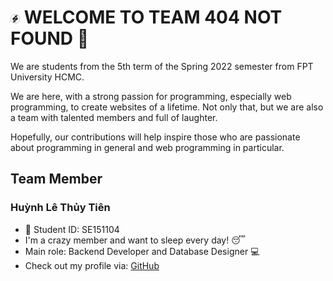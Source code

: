 # <img src="././imgs/team-logo.png" width="3%"> WELCOME TO TEAM 404 NOT FOUND :wave:

We are students from the 5th term of the Spring 2022 semester from FPT University HCMC. 

We are here, with a strong passion for programming, especially web programming, to create websites of a lifetime. Not only that, but we are also a team with talented members and full of laughter. 

Hopefully, our contributions will help inspire those who are passionate about programming in general and web programming in particular.

## Team Member

### Huỳnh Lê Thủy Tiên
- :bookmark: Student ID: SE151104
- I'm a crazy member and want to sleep every day! :sleeping:	
- Main role: Backend Developer and Database Designer :computer:
- Check out my profile via: [GitHub](https://github.com/tienhuynh-tn)
